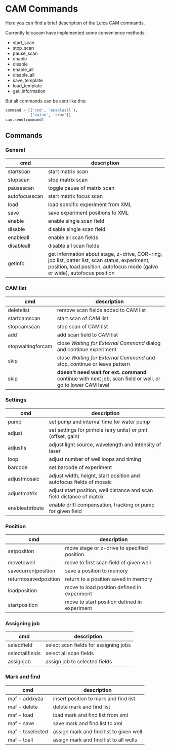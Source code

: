 # CAM Commands

Here you can find a brief description of the Leica CAM commands.

Currently leicacam have implemented some convenience methods:

- start_scan
- stop_scan
- pause_scan
- enable
- disable
- enable_all
- disable_all
- save_template
- load_template
- get_information

But all commands can be sent like this:

```python
command = [('cmd', 'enableall'),
           ('value', 'true')]
cam.send(command)
```

## Commands

### General

| **cmd**       | **description**   |
| ------------- | ----------------- |
| startscan     | start matrix scan |
| stopscan      | stop matrix scan  |
| pausescan     | toggle pause of matrix scan |
| autofocusscan | start matrix focus scan |
| load          | load specific experiment from XML |
| save          | save experiment positions to XML |
| enable        | enable single scan field |
| disable       | disable single scan field |
| enableall     | enable all scan fields |
| disableall    | disable all scan fields |
| getinfo       | get information about stage, z-drive, COR-ring, job list, patter list, scan status, experiment, position, load position, autofocus mode (galvo or wide), autofocus position |

### CAM list

| **cmd**       | **description**   |
| ------------- | ----------------- |
| deletelist    | remove scan fields added to CAM list |
| startcamscan  | start scan of CAM list  |
| stopcamscan   | stop scan of CAM list   |
| add           | add scan field to CAM list |
| stopwaitingforcam | close *Waiting for External Command* dialog and continue experiment |
| skip          | close *Waiting for External Command* and stop, continue or leave pattern |
| skip          | **doesn't need wait for ext. command**: continue with next job, scan field or well, or go to lower CAM level |

### Settings

| **cmd**       | **description**   |
| ------------- | ----------------- |
| pump          | set pump and interval time for water pump |
| adjust        | set settings for pinhole (airy units) or pmt (offset, gain) |
| adjustls      | adjust light source, wavelength and intensity of laser |
| loop          | adjust number of well loops and timing |
| barcode       | set barcode of experiment |
| adjustmosaic  | adjust width, height, start position and autofocus fields of mosaic |
| adjustmatrix  | adjust start position, well distance and scan field distance of matrix |
| enableattribute | enable drift compensation, tracking or pump for given field |

### Position

| **cmd**       | **description**   |
| ------------- | ----------------- |
| setposition   | move stage or z-drive to specified position |
| movetowell    | move to first scan field of given well |
| savecurrentposition | save a position to memory |
| returntosavedposition | return to a position saved in memory |
| loadposition  | move to load position defined in experiment |
| startposition | move to start position defined in experiment |

### Assigning job

| **cmd**       | **description**   |
| ------------- | ----------------- |
| selectfield   | select scan fields for assigning jobs |
| selectallfields | select all scan fields |
| assignjob     | assign job to selected fields |

### Mark and find

| **cmd**       | **description**   |
| ------------- | ----------------- |
| maf + addxyza | insert position to mark and find list |
| maf + delete | delete mark and find list |
| maf + load | load mark and find list from xml |
| maf + save | save mark and find list to xml |
| maf + toselected | assign mark and find list to given well |
| maf + toall | assign mark and find list to all wells |
